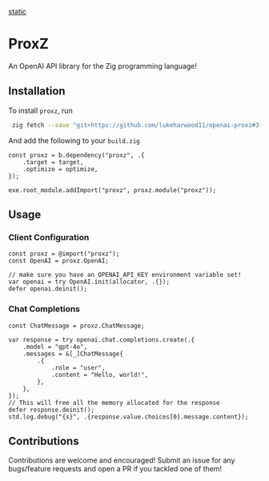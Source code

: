 [static](https://img.shields.io/badge/zig-0.13.0-orange)

# ProxZ

An OpenAI API library for the Zig programming language!

## Installation

To install `proxz`, run

```bash
 zig fetch --save "git+https://github.com/lukeharwood11/openai-proxz#3fd51f2247929c4d161e5a1ed53f2b8aef104261"
```

And add the following to your `build.zig`

```zig
const proxz = b.dependency("proxz", .{
    .target = target,
    .optimize = optimize,
});

exe.root_module.addImport("proxz", proxz.module("proxz"));
```

## Usage

### Client Configuration

```zig
const proxz = @import("proxz");
const OpenAI = proxz.OpenAI;
```

```zig
// make sure you have an OPENAI_API_KEY environment variable set!
var openai = try OpenAI.init(allocator, .{});
defer openai.deinit();
```

### Chat Completions
```zig
const ChatMessage = proxz.ChatMessage;

var response = try openai.chat.completions.create(.{
    .model = "gpt-4o",
    .messages = &[_]ChatMessage{
        .{
            .role = "user",
            .content = "Hello, world!",
        },
    },
});
// This will free all the memory allocated for the response
defer response.deinit();
std.log.debug("{s}", .{response.value.choices[0].message.content});
```

## Contributions

Contributions are welcome and encouraged! Submit an issue for any bugs/feature requests and open a PR if you tackled one of them!